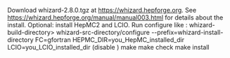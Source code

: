 Download whizard-2.8.0.tgz at https://whizard.hepforge.org.
See https://whizard.hepforge.org/manual/manual003.html for details about the install. Optional: install HepMC2 and LCIO.
Run configure like : whizard-build-directory> whizard-src-directory/configure  --prefix=whizard-install-directory FC=gfortran HEPMC_DIR=you_HepMC_installed_dir LCIO=you_LCIO_installed_dir (disable )
make
make check
make install
